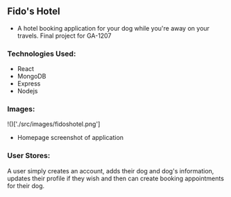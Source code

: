 ## Fido's Hotel

- A hotel booking application for your dog while you're away on your travels. Final project for GA-1207

### Technologies Used:

- React
- MongoDB
- Express
- Nodejs

### Images:

!()['./src/images/fidoshotel.png']

- Homepage screenshot of application

### User Stores:

A user simply creates an account, adds their dog and dog's information, updates their profile if they wish and then can create booking appointments for their dog.
